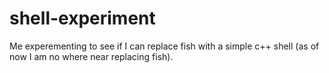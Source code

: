 # shell-experiment
Me experementing to see if I can replace fish with a simple c++ shell (as of now I am no where near replacing fish).
